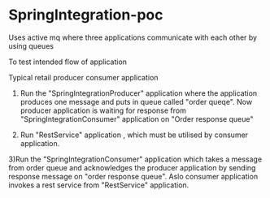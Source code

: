 # SpringIntegration-poc
Uses active mq where three applications communicate with each other by using queues


To test intended flow of application

Typical  retail producer consumer application 

1) Run the "SpringIntegrationProducer" application where the application produces one message and puts in queue called "order queqe". Now producer application is waiting for response from "SpringIntegrationConsumer" application on "Order response queue"

2) Run  "RestService" application , which must be utilised by consumer application.

3)Run the "SpringIntegrationConsumer" application which takes a message from order queue and acknowledges the producer application by sending response message on "order response queue". Aslo consumer application invokes a rest service from "RestService" application.

